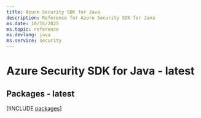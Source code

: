 ```yaml
---
title: Azure Security SDK for Java
description: Reference for Azure Security SDK for Java
ms.date: 10/15/2025
ms.topic: reference
ms.devlang: java
ms.service: security
---
```

# Azure Security SDK for Java - latest
## Packages - latest
[!INCLUDE [packages](security-index.md)]